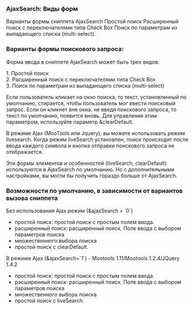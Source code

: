 
<meta http-equiv="Content-Type" content="text/html; charset=utf-8">
<h3>AjaxSearch: Виды форм </h3> 
Варианты формы сниппета AjaxSearch Простой поиск Расширенный поиск с переключателями типа Check Box Поиск по параметрам из выпадающего списка (multi-select).	
<br>
<h3 class="sub-header text-bold">Варианты формы поискового запроса:</h3>
<p>Форма ввода в сниппете AjaxSearch может быть трех видов:</p>
<div>1. Простой поиск</div>
<div>2. Расширенный поиск с переключателями типа Check Box</div>
<div>3. Поиск по параметрам из выпадающего списка (multi-select)</div>
<p>Если пользователь кликает на окно поиска, то текст, установленный по умолчанию, стирается, чтобы пользователь мог ввести поисковый запрос. Если он кликнет вне окна, не введя поискового запроса, то текст по умолчанию, появится вновь. Для управления этим параметром, используйте параметр <span class="text-bold">&clearDefault</span>.</p>
<p>В режиме <span class="text-bold">Ajax</span> (MooTools или Jquery), вы можете использовать режим <span class="text-bold">livesearch</span>. Когда режим <span class="text-bold">liveSearch</span> установлен, поиск происходит после ввода каждого символа и кнопка отправки поискового запроса не отображается.</p>
<p>Эти формы элементов и особенностей (liveSearch, clearDefault) используются в AjaxSearch по умолчанию. Но с дополнительными настройками, вы могли бы получить гораздо больше от AjaxSearch.</p>
<h3 class="sub-header text-bold">Возможности по умолчанию, в зависимости от вариантов вызова сниппета</h3>
<p><span class="text-bold">Без использования Ajax режим (&ajaxSearch = `0`)</span></p>
<ul>
<li>простой поиск: простой поиск с простым полем ввода.</li>
<li>расширенный поиск: расширенный поиск. Поле ввода с выбором параметров поиска</li>
<li>множественного выбора поиска</li>
<li>простой поиск с clearDefault.</li>
</ul>
<p><span class="text-bold">В режиме Ajax (&ajaxSearch=`1`) - Mootools 1.11/Mootools 1.2.4/JQuery 1.4.2</span></p>
<ul>
<li>простой поиск: простой поиск с простым полем ввода.</li>
<li>расширенный поиск: расширенный поиск. Поле ввода с выбором параметров поиска</li>
<li>множественного выбора поиска</li>
<li>простой поиск с liveSearch.</li>
</ul>